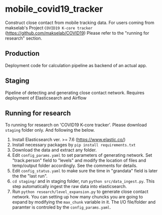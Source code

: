 # mobile_covid19_tracker

Construct close contact from mobile tracking data. For users coming from makselab's Project `COVID19 K-core tracker` (https://github.com/makselab/COVID19) Please refer to the "running for research" section.

## Production

Deployment code for calculation pipeline as backend of an actual app. 

## Staging

Pipeline of detecting and generating close contact network. Requires deployment of Elasticsearch and Airflow

## Running for research

To running for research on 'COVID19 K-core tracker'. Please download `staging` folder only. And following the below.

1. Install Elasticsearch ver. >= 7.6 (https://www.elastic.co/)
2. Install necessary packages by `pip install requirements.txt`
3. Download the data and extract any folder. 
4. Edit `config_params.yaml` to set parameters of generating network. Set "track.person" field to "levels" and modify the location of files and temp/output folder accordingly. See the comments for details.
5. Edit `config_status.yaml` to make sure the time in "grandata" field is later the the "last run".
6. `cd staging/` and in staging folder, run `python src/data_ingest.py`. This step automatically ingest the raw data into elasticsearch.
7. Run `python research/level_expansion.py` to generate close contact network. You can setting up how many chuncks you are going to expand by modifying the `max_chunk` variable in it. The I/O file/folder and paramter is controled by the `config_params.yaml`.

